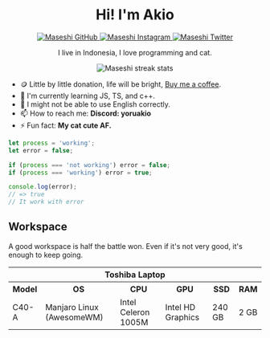 <div align="center">
  <h1>Hi! I'm Akio</h1>
  <a href="https://github.com/yoruakio">
    <img alt="Maseshi GitHub" src="https://img.shields.io/badge/GitHub-100000?style=for-the-badge&logo=github&logoColor=white" />
  </a>
  <a href="https://www.instagram.com/ayk.llvm">
    <img alt="Maseshi Instagram" src="https://img.shields.io/badge/Instagram-E4405F?style=for-the-badge&logo=instagram&logoColor=white" />
  </a>
  <a href="https://twitter.com/YoruAkio">
    <img alt="Maseshi Twitter" src="https://img.shields.io/badge/Twitter-1DA1F2?style=for-the-badge&logo=twitter&logoColor=white" />
  </a>
  <p>I live in Indonesia, I love programming and cat.</p>
  <img alt="Maseshi streak stats" src="https://github-readme-streak-stats.herokuapp.com/?user=YoruAkio" />
</div>

- 🪙 Little by little donation, life will be bright, [Buy me a coffee](https://www.buymeacoffee.com/airidev).
- 🌱 I'm currently learning JS, TS, and c++.
- 💬 I might not be able to use English correctly.
- 📫 How to reach me: **Discord: yoruakio**
- ⚡ Fun fact: **My cat cute AF.**

```javascript
let process = 'working';
let error = false;

if (process === 'not working') error = false;
if (process === 'working') error = true;

console.log(error);
// => true
// It work with error
```

## Workspace

A good workspace is half the battle won. Even if it's not very good, it's enough to keep going.

<div>
<table>
  <tr>
      <th colspan="7">
        Toshiba Laptop
      </th>
  </tr>
  <tr>
    <th>Model</th>
    <th>OS</th>
    <th>CPU</th>
    <th>GPU</th>
    <th>SSD</th>
    <th>RAM</th>
  </tr>
  <tr>
    <td>C40-A</td>
    <td>Manjaro Linux (AwesomeWM)</td>
    <td>Intel Celeron 1005M</td>
    <td>Intel HD Graphics</td>
    <td>240 GB</td>
    <td>2 GB</td>
  </tr>
</table>
